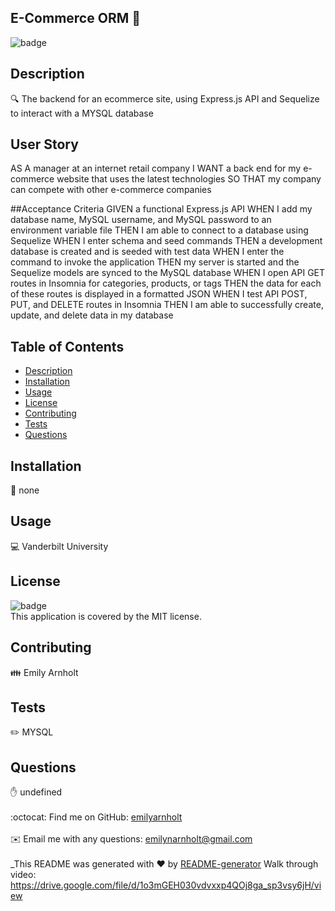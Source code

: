 ## E-Commerce ORM 👋
  
![badge](https://img.shields.io/badge/license-MIT-brightgreen)<br />
## Description
🔍 The backend for an ecommerce site, using Express.js API and Sequelize to interact with a MYSQL database
## User Story
AS A manager at an internet retail company
I WANT a back end for my e-commerce website that uses the latest technologies
SO THAT my company can compete with other e-commerce companies

##Acceptance Criteria
GIVEN a functional Express.js API
WHEN I add my database name, MySQL username, and MySQL password to an environment variable file
THEN I am able to connect to a database using Sequelize
WHEN I enter schema and seed commands
THEN a development database is created and is seeded with test data
WHEN I enter the command to invoke the application
THEN my server is started and the Sequelize models are synced to the MySQL database
WHEN I open API GET routes in Insomnia for categories, products, or tags
THEN the data for each of these routes is displayed in a formatted JSON
WHEN I test API POST, PUT, and DELETE routes in Insomnia
THEN I am able to successfully create, update, and delete data in my database 
## Table of Contents
- [Description](#description)
- [Installation](#installation)
- [Usage](#usage)
- [License](#license)
- [Contributing](#contributing)
- [Tests](#tests)
- [Questions](#questions)
## Installation
💾 none
## Usage
💻 Vanderbilt University
## License
![badge](https://img.shields.io/badge/license-MIT-brightgreen)
<br />
This application is covered by the MIT license. 
## Contributing
👪 Emily Arnholt
## Tests
✏️ MYSQL 
## Questions
✋ undefined<br />
<br />
:octocat: Find me on GitHub: [emilyarnholt](https://github.com/emilyarnholt)<br />
<br />
✉️ Email me with any questions: emilynarnholt@gmail.com<br /><br />
_This README was generated with ❤️ by [README-generator](https://github.com/emilyarnholt/readMeGenerator) 
Walk through video:
https://drive.google.com/file/d/1o3mGEH030vdvxxp4QOj8ga_sp3vsy6jH/view